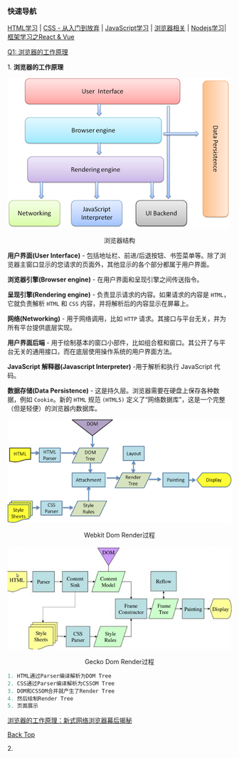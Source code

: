 

### <span id="top">快速导航</span>

[HTML学习](./knowledge-map/fe/html) | [CSS - 从入门到放弃](./knowledge-map/fe/css) | [JavaScript学习](./knowledge-map/fe/javascript) | [浏览器相关](./knowledge-map/fe/browser) | [Nodejs学习](./knowledge-map/fe/nodejs)| [框架学习之React & Vue](./knowledge-map/fe/react-vue)

[Q1: 浏览器的工作原理](#q1)

<span id="q1">1</span>. **浏览器的工作原理**

![layers](../images/layers.png)

<center>  浏览器结构</center>

**用户界面(User Interface)** - 包括地址栏、前进/后退按钮、书签菜单等。除了浏览器主窗口显示的您请求的页面外，其他显示的各个部分都属于用户界面。

**浏览器引擎(Browser engine)** - 在用户界面和呈现引擎之间传送指令。

**呈现引擎(Rendering engine)** - 负责显示请求的内容。如果请求的内容是 `HTML`，它就负责解析 `HTML` 和 `CSS` 内容，并将解析后的内容显示在屏幕上。

**网络(Networking)** - 用于网络调用，比如 `HTTP` 请求。其接口与平台无关，并为所有平台提供底层实现。

**用户界面后端** - 用于绘制基本的窗口小部件，比如组合框和窗口。其公开了与平台无关的通用接口，而在底层使用操作系统的用户界面方法。

**JavaScript 解释器(Javascript Interpreter)** -用于解析和执行 JavaScript 代码。

**数据存储(Data Persistence)** - 这是持久层。浏览器需要在硬盘上保存各种数据，例如 `Cookie`。新的 `HTML` 规范 `(HTML5)` 定义了“网络数据库”，这是一个完整（但是轻便）的浏览器内数据库。

![webkit-dom-render](../images/webkit-dom-render.png)

<center>Webkit Dom Render过程</center>

![gecko-dom-render.png](../images/gecko-dom-render.png)

<center>Gecko Dom Render过程</center>

```javascript
1. HTML通过Parser编译解析为DOM Tree
2. CSS通过Parser编译解析为CSSOM Tree
3. DOM和CSSOM合并就产生了Render Tree
4. 然后绘制Render Tree
5. 页面展示
```

[浏览器的工作原理：新式网络浏览器幕后揭秘](https://www.html5rocks.com/zh/tutorials/internals/howbrowserswork/)

[Back Top](#top)

<span id="q2">2</span>. 

